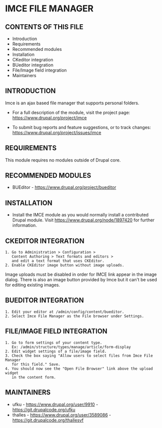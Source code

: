 # IMCE FILE MANAGER

## CONTENTS OF THIS FILE


 * Introduction
 * Requirements
 * Recommended modules
 * Installation
 * CKeditor integration
 * BUeditor integration
 * File/Image field integration
 * Maintainers


## INTRODUCTION

Imce is an ajax based file manager that supports personal folders.

 * For a full description of the module, visit the project page:
   https://www.drupal.org/project/imce

 * To submit bug reports and feature suggestions, or to track changes:
   https://www.drupal.org/project/issues/imce


## REQUIREMENTS

This module requires no modules outside of Drupal core.


## RECOMMENDED MODULES

 * BUEditor - https://www.drupal.org/project/bueditor


## INSTALLATION

 * Install the IMCE module as you would normally install a contributed
   Drupal module. Visit https://www.drupal.org/node/1897420 for further
   information.


## CKEDITOR INTEGRATION

    1. Go to Administration > Configuration >
       Content Authoring > Text formats and editors >
       and edit a text format that uses CKEditor.
    2. Enable CKEditor image button without image uploads.

Image uploads must be disabled in order for IMCE link appear in the image
dialog. There is also an image button provided by Imce but it can't be used for
editing existing images.


## BUEDITOR INTEGRATION

    1. Edit your editor at /admin/config/content/bueditor.
    2. Select Imce File Manager as the File browser under Settings.


## FILE/IMAGE FIELD INTEGRATION

    1. Go to form settings of your content type.
       Ex: /admin/structure/types/manage/article/form-display
    2. Edit widget settings of a file/image field.
    3. Check the box saying "Allow users to select files from Imce File Manager
       for this field." Save.
    4. You should now see the "Open File Browser" link above the upload widget
       in the content form.


MAINTAINERS
-----------

 * ufku - https://www.drupal.org/user/9910 - https://git.drupalcode.org/ufku
 * thalles - https://www.drupal.org/user/3589086 - https://git.drupalcode.org/thallesvf
